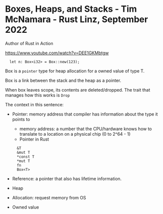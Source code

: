 # Boxes, Heaps, and Stacks - Tim McNamara - Rust Linz, September 2022
Author of Rust in Action

https://www.youtube.com/watch?v=DEE1GKMbtgw

```
  let n: Box<i32> = Box::new(123);
```
Box is a `pointer` type for heap allocation for a owned value of type T. 

Box is a link between the stack and the heap as a pointer.

When box leaves scope, its contents are deleted/dropped. The trait that manages how this works is `Drop` 

The context in this sentence:
- Pointer: memory address that compiler has information about the type it points to
  - memory address: a number that the CPU/hardware knows how to translate to a location on a physical chip (0 to 2^64 - 1)
  - Pointer in Rust
  ```
    &T
    &mut T
    *const T
    *mut T
    fn
    Box<T>
  ```  
- Reference: a pointer that also has lifetime information.
  
- Heap

- Allocation: request memory from OS

- Owned value